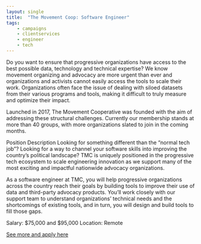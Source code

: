 ```yaml
---
layout: single
title:  "The Movement Coop: Software Engineer"
tags: 
    - campaigns
    - clientservices
    - engineer
    - tech
---
```

Do you want to ensure that progressive organizations have access to the best possible data, technology and technical expertise? We know movement organizing and advocacy are more urgent than ever and organizations and activists cannot easily access the tools to scale their work. Organizations often face the issue of dealing with siloed datasets from their various programs and tools, making it difficult to truly measure and optimize their impact.

Launched in 2017, The Movement Cooperative was founded with the aim of addressing these structural challenges. Currently our membership stands at more than 40 groups, with more organizations slated to join in the coming months.

Position Description
Looking for something different than the “normal tech job”? Looking for a way to channel your software skills into improving the country’s political landscape? TMC is uniquely positioned in the progressive tech ecosystem to scale engineering innovation as we support many of the most exciting and impactful nationwide advocacy organizations.

As a software engineer at TMC, you will help progressive organizations across the country reach their goals by building tools to improve their use of data and third-party advocacy products. You’ll work closely with our support team to understand organizations’ technical needs and the shortcomings of existing tools, and in turn, you will design and build tools to fill those gaps.

Salary: $75,000 and $95,000
Location: Remote


[See more and apply here](https://boards.greenhouse.io/tmc/jobs/4524321002)
